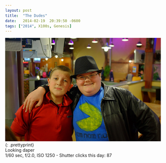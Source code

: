 ```yaml
---
layout: post
title:  "The Dudes"
date:   2014-02-19  20:39:50 -0600
tags: ["2014", X100s, Genesis]
---
```

![:title](/images/2014/2014_0219_DSCF1724.jpg)
{: .prettyprint}  
Looking daper  
1/60 sec, f/2.0, ISO 1250 - Shutter clicks this day: 87